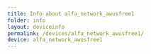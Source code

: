 ```yaml
---
title: Info about alfa_network_awusfree1
folder: info
layout: deviceinfo
permalink: /devices/alfa_network_awusfree1/
device: alfa_network_awusfree1
---
```

